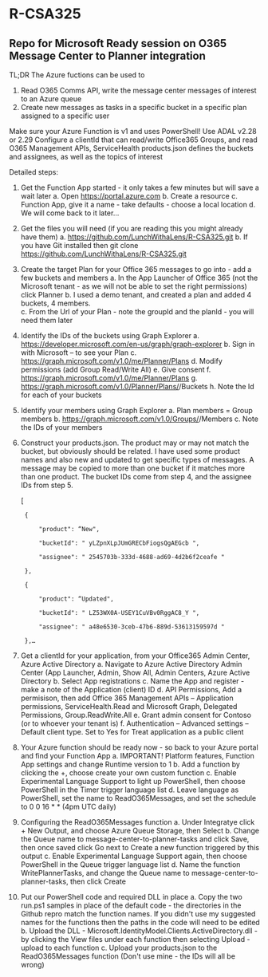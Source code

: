 # R-CSA325
## Repo for Microsoft Ready session on O365 Message Center to Planner integration

TL;DR
The Azure fuctions can be used to 
1. Read O365 Comms API, write the message center messages of interest to an Azure queue
2. Create new messages as tasks in a specific bucket in a specific plan assigned to a specific user

Make sure your Azure Function is v1 and uses PowerShell!
Use ADAL v2.28 or 2.29
Configure a clientId that can read/write Office365 Groups, and read O365 Management APIs, ServiceHealth
products.json defines the buckets and assignees, as well as the topics of interest

Detailed steps:
1. Get the Function App started - it only takes a few minutes but will save a wait later
    a. Open https://portal.azure.com
    b. Create a resource
    c. Function App, give it a name - take defaults - choose a local location
    d. We will come back to it later...
2. Get the files you will need (if you are reading this you might already have them)
    a. https://github.com/LunchWithaLens/R-CSA325.git
    b. If you have Git installed then git clone https://github.com/LunchWithaLens/R-CSA325.git
3. Create the target Plan for your Office 365 messages to go into - add a few buckets and members
    a. In the App Launcher of Office 365 (not the Microsoft tenant - as we will not be able to set the right permissions) click Planner
    b. I used a demo tenant, and created a plan and added 4 buckets, 4 members.  
    c. From the Url of your Plan - note the groupId and the planId - you will need them later
4. Identify the IDs of the buckets using Graph Explorer
    a. https://developer.microsoft.com/en-us/graph/graph-explorer
    b. Sign in with Microsoft – to see your Plan
    c. https://graph.microsoft.com/v1.0/me/Planner/Plans
    d. Modify permissions (add Group Read/Write All)
    e. Give consent
    f. https://graph.microsoft.com/v1.0/me/Planner/Plans
    g. https://graph.microsoft.com/v1.0/Planner/Plans/<planId>/Buckets
    h. Note the Id for each of your buckets
5. Identify your members using Graph Explorer
    a. Plan members = Group members
    b. https://graph.microsoft.com/v1.0/Groups/<GroupId>/Members
    c. Note the IDs of your members
6. Construct your products.json.  The product may or may not match the bucket, but obviously should be related.  I have used some product names and also new and updated to get specific types of messages.  A message may be copied to more than one bucket if it matches more than one product.  The bucket IDs come from step 4, and the assignee IDs from step 5.

    
    [

        {

            "product": “New", 

            "bucketId": " yLZpnXLpJUmGRECbFiogsQgAEGcb ", 

            "assignee": " 2545703b-333d-4688-ad69-4d2b6f2ceafe "

        },

        {

            "product": “Updated", 

            "bucketId": " LZ53WX0A-USEY1CuVBv0RggAC8_Y ", 

            "assignee": " a48e6530-3ceb-47b6-889d-53613159597d "

        },…

7. Get a clientId for your application, from your Office365 Admin Center, Azure Active Directory
    a. Navigate to Azure Active Directory Admin Center (App Launcher, Admin, Show All, Admin Centers, Azure Active Directory
    b. Select App registrations
    c. Name the App and register - make a note of the Application (client) ID
    d. API Permissions, Add a permisison, then add Office 365 Management APIs – Application permissions, ServiceHealth.Read and 
Microsoft Graph, Delegated Permissions, Group.ReadWrite.All
    e. Grant admin consent for Contoso (or to whoever your tenant is)
    f. Authentication – Advanced settings – Default client type. Set to Yes for Treat application as a public client
8. Your Azure function should be ready now - so back to your Azure portal and find your Function App
    a. IMPORTANT!  Platform features, Function App settings and change Runtime version to 1
    b. Add a function by clicking the +, choose create your own custom function
    c. Enable Experimental Language Support to light up PowerShell, then choose PowerShell in the Timer trigger language list
    d. Leave language as PowerShell, set the name to ReadO365Messages, and set the schedule to 0 0 16 * * (4pm UTC daily)
9. Configuring the ReadO365Messages function
    a. Under Integratye click + New Output, and choose Azure Queue Storage, then Select
    b. Change the Queue name to message-center-to-planner-tasks and click Save, then once saved click Go next to Create a new function triggered by this output
    c. Enable Experimental Language Support again, then choose PowerShell in the Queue trigger language list
    d. Name the function WritePlannerTasks, and change the Queue name to message-center-to-planner-tasks, then click Create
10. Put our PowerShell code and required DLL in place
    a. Copy the two run.ps1 samples in place of the default code - the directories in the Github repro match the function names.  If you didn't use my suggested names for the functions then the paths in the code will need to be edited
    b. Upload the DLL - Microsoft.IdentityModel.Clients.ActiveDirectory.dll - by clicking the View files under each function then selecting Upload - upload to each function
    c. Upload your products.json to the ReadO365Messages function (Don't use mine - the IDs will all be wrong)




